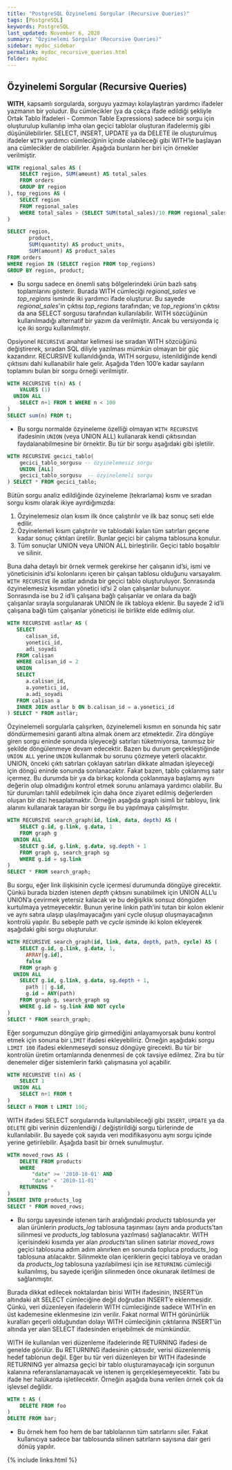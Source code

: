 ```yaml
---
title: "PostgreSQL Özyinelemi Sorgular (Recursive Queries)"
tags: [PostgreSQL]
keywords: PostgreSQL
last_updated: November 6, 2020
summary: "Özyinelemi Sorgular (Recursive Queries)"
sidebar: mydoc_sidebar
permalink: mydoc_recursive_queries.html
folder: mydoc
---
```


## Özyinelemi Sorgular (Recursive Queries)

**WITH**, kapsamlı sorgularda, sorguyu yazmayı kolaylaştıran yardımcı ifadeler yazmanın bir yoludur. Bu cümlecikler (ya da çokça ifade edildiği şekliyle Ortak Tablo İfadeleri - Common Table Expressions) sadece bir sorgu için oluşturulup kullanılıp imha olan geçici tablolar oluşturan ifadelermiş gibi düşünülebilirler. SELECT, INSERT, UPDATE ya da DELETE ile oluşturulmuş ifadeler ``WITH`` yardımcı cümleciğinin içinde olabileceği gibi WITH’le başlayan ana cümlecikler de olabilirler. Aşağıda bunların her biri için örnekler verilmiştir.

```sql
WITH regional_sales AS (
    SELECT region, SUM(amount) AS total_sales
    FROM orders
    GROUP BY region
), top_regions AS (
    SELECT region
    FROM regional_sales
    WHERE total_sales > (SELECT SUM(total_sales)/10 FROM regional_sales)
)

SELECT region,
       product,
       SUM(quantity) AS product_units,
       SUM(amount) AS product_sales
FROM orders
WHERE region IN (SELECT region FROM top_regions)
GROUP BY region, product;
```

- Bu sorgu sadece en önemli satış bölgelerindeki ürün bazlı satış toplamlarını gösterir. Burada WITH cümleciği *regional_sales* ve *top_regions* isminde iki yardımcı ifade oluşturur. Bu sayede *regional_sales*'in çıktısı *top_regions* tarafından; ve *top_regions*’ın çıktısı da ana SELECT sorgusu tarafından kullanılabilir. WITH sözcüğünün kullanılmadığı alternatif bir yazım da verilmiştir. Ancak bu versiyonda iç içe iki sorgu kullanılmıştır.

Opsiyonel ``RECURSIVE`` anahtar kelimesi ise sıradan WITH sözcüğünü değiştirerek, sıradan SQL diliyle yazılması mümkün olmayan bir güç kazandırır. RECURSIVE kullanıldığında, WITH sorgusu, istenildiğinde kendi çıktısını dahi kullanabilir hale gelir. Aşağıda 1’den 100’e kadar sayıların toplamını bulan bir sorgu örneği verilmiştir.

```sql
WITH RECURSIVE t(n) AS (
    VALUES (1)
  UNION ALL
    SELECT n+1 FROM t WHERE n < 100
)
SELECT sum(n) FROM t;
```

- Bu sorgu normalde özyineleme özelliği olmayan ``WITH RECURSIVE`` ifadesinin ``UNION`` (veya UNION ALL) kullanarak kendi çıktısından faydalanabilmesine bir örnektir. Bu tür bir sorgu aşağıdaki gibi işletilir.

```sql
WITH RECURSIVE gecici_tablo(
    gecici_tablo_sorgusu -- özyinelemesiz sorgu
    UNION [ALL]
    gecici_tablo_sorgusu  -- özyinelemeli sorgu
) SELECT * FROM gecici_tablo;
```

Bütün sorgu analiz edildiğinde özyineleme (tekrarlama) kısmı ve sıradan sorgu kısmı olarak ikiye ayırdığımızda:

1. Özyinelemesiz olan kısım ilk önce çalıştırılır ve ilk baz sonuç seti elde edilir.
2. Özyinelemeli kısım çalıştırılır ve tablodaki kalan tüm satırları geçene kadar sonuç çıktıları üretilir. Bunlar geçici bir çalışma tablosuna konulur.
3. Tüm sonuçlar UNION veya UNION ALL birleştirilir. Geçici tablo boşaltılır ve silinir.

Buna daha detaylı bir örnek vermek gerekirse her çalışanın id’si, ismi ve yöneticisinin id’si kolonlarını içeren bir çalışan tablosu olduğunu varsayalım. ``WITH RECURSIVE`` ile astlar adında bir geçici tablo oluşturuluyor. Sonrasında özyinelemesiz kısımdan yönetici id’si 2 olan çalışanlar bulunuyor. Sonrasında ise bu 2 id’li çalışana bağlı çalışanlar ve onlara da bağlı çalışanlar sırayla sorgulanarak UNION ile ilk tabloya eklenir. Bu sayede 2 id’li çalışana bağlı tüm çalışanlar yöneticisi ile birlikte elde edilmiş olur.

```sql
WITH RECURSIVE astlar AS (
   SELECT
      calisan_id,
      yonetici_id,
      adi_soyadi
   FROM calisan
   WHERE calisan_id = 2
   UNION
   SELECT
      a.calisan_id,
      a.yonetici_id,
      a.adi_soyadi
   FROM calisan a
   INNER JOIN astlar b ON b.calisan_id = a.yonetici_id
) SELECT * FROM astlar;
```

Özyinelemeli sorgularla çalışırken, özyinelemeli kısmın en sonunda hiç satır döndürmemesini garanti altına almak önem arz etmektedir. Zira döngüye giren sorgu eninde sonunda işleyeceği satırları tüketmiyorsa, tanımsız bir şekilde döngülenmeye devam edecektir. Bazen bu durum gerçekleştiğinde ``UNION ALL`` yerine ``UNION`` kullanmak bu sorunu çözmeye yeterli olacaktır. UNION, önceki çıktı satırları çoklayan satırları dikkate almadan işleyeceği için döngü eninde sonunda sonlanacaktır. Fakat bazen, tablo çoklanmış satır içermez. Bu durumda bir ya da birkaç kolonda çoklanmaya başlamış aynı değerin olup olmadığını kontrol etmek sorunu anlamaya yardımcı olabilir. Bu tür durumları tahlil edebilmek için daha önce ziyaret edilmiş değerlerden oluşan bir dizi hesaplatmaktır. Örneğin aşağıda graph isimli bir tabloyu, link alanını kullanarak tarayan bir sorgu ile bu yapılmaya çalışılmıştır.

```sql
WITH RECURSIVE search_graph(id, link, data, depth) AS (
    SELECT g.id, g.link, g.data, 1
    FROM graph g
  UNION ALL
    SELECT g.id, g.link, g.data, sg.depth + 1
    FROM graph g, search_graph sg
    WHERE g.id = sg.link
)
SELECT * FROM search_graph;
```

Bu sorgu, eğer link ilişkisinin cycle içermesi durumunda döngüye girecektir. Çünkü burada bizden istenen *depth* çıktısını sunabilmek için UNION ALL’u UNION’a çevirmek yetersiz kalacak ve bu değişiklik sonsuz döngüden kurtulmaya yetmeyecektir. Bunun yerine linkin path’ini tutan bir kolon eklenir ve aynı satıra ulaşıp ulaşılmayacağını yani cycle oluşup oluşmayacağının kontrolü yapılır. Bu sebeple path ve *cycle* isminde iki kolon ekleyerek aşağıdaki gibi sorgu oluşturulur.

```sql
WITH RECURSIVE search_graph(id, link, data, depth, path, cycle) AS (
    SELECT g.id, g.link, g.data, 1,
      ARRAY[g.id],
      false
    FROM graph g
  UNION ALL
    SELECT g.id, g.link, g.data, sg.depth + 1,
      path || g.id,
      g.id = ANY(path)
    FROM graph g, search_graph sg
    WHERE g.id = sg.link AND NOT cycle
)
SELECT * FROM search_graph;
```

Eğer sorgumuzun döngüye girip girmediğini anlayamıyorsak bunu kontrol etmek için sonuna bir ``LIMIT`` ifadesi ekleyebiliriz. Örneğin aşağıdaki sorgu ``LIMIT 100`` ifadesi eklenmeseydi sonsuz döngüye girecekti. Bu tür bir kontrolün üretim ortamlarında denenmesi de çok tavsiye edilmez. Zira bu tür denemeler diğer sistemlerin farklı çalışmasına yol açabilir.

```sql
WITH RECURSIVE t(n) AS (
    SELECT 1
  UNION ALL
    SELECT n+1 FROM t
)
SELECT n FROM t LIMIT 100;
```

WITH ifadesi SELECT sorgularında kullanılabileceği gibi ``INSERT``, ``UPDATE`` ya da ``DELETE`` gibi verinin düzenlendiği / değiştirildiği sorgu türlerinde de kullanılabilir. Bu sayede çok sayıda veri modifikasyonu aynı sorgu içinde yerine getirilebilir. Aşağıda basit bir örnek sunulmuştur.

```sql
WITH moved_rows AS (
    DELETE FROM products
    WHERE
        "date" >= '2010-10-01' AND
        "date" < '2010-11-01'
    RETURNING *
)
INSERT INTO products_log
SELECT * FROM moved_rows;
```

- Bu sorgu sayesinde istenen tarih aralığındaki *products* tablosunda yer alan ürünlerin *products_log* tablosuna taşınması (aynı anda products’tan silinmesi ve *products_log* tablosuna yazılması) sağlanacaktır. WITH içerisindeki kısımda yer alan *products*’tan silinen satırlar *moved_rows* geçici tablosuna adım adım alınırken en sonunda topluca products_log tablosuna atılacaktır. Silinmekte olan içeriklerin geçici tabloya ve oradan da *products_log* tablosuna yazılabilmesi için ise ``RETURNING`` cümleciği kullanılmış, bu sayede içeriğin silinmeden önce okunarak iletilmesi de sağlanmıştır.

Burada dikkat edilecek noktalardan birisi WITH ifadesinin, INSERT’ün altındaki alt SELECT cümleciğine değil doğrudan INSERT’e eklenmesidir. Çünkü, veri düzenleyen ifadelerin WITH cümleciğinde sadece WITH’in en üst kademesine eklenmesine izin verilir. Fakat normal WITH görünürlük kuralları geçerli olduğundan dolayı WITH cümleciğinin çıktılarına INSERT’ün altında yer alan SELECT ifadesinden erişebilmek de mümkündür.

WITH ile kullanılan veri düzenleme ifadelerinde RETURNING ifadesi de genelde görülür. Bu RETURNING ifadesinin  çıktısıdır, verisi düzenlenmiş hedef tablonun değil. Eğer bu tür veri düzenleyen bir WITH ifadesinde RETURNING yer almazsa geçici bir tablo oluşturamayacağı için sorgunun kalanına referanslanamayacak ve istenen iş gerçekleşemeyecektir. Tabi bu ifade her halükarda işletilecektir. Örneğin aşağıda buna verilen örnek çok da işlevsel değildir.

```sql
WITH t AS (
    DELETE FROM foo
)
DELETE FROM bar;
```

- Bu örnek hem foo hem de bar tablolarının tüm satırlarını siler. Fakat kullanıcıya sadece bar tablosunda silinen satırların sayısına dair geri dönüş yapılır.

{% include links.html %}
